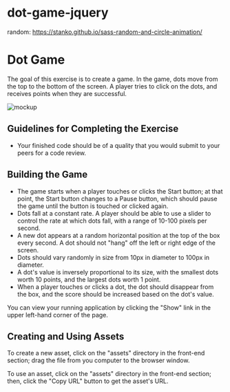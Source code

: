 # dot-game-jquery

random:
https://stanko.github.io/sass-random-and-circle-animation/

# Dot Game

The goal of this exercise is to create a game. In the game, dots move from the top to the bottom of the screen. A player tries to click on the dots, and receives points when they are successful.

![mockup](https://cdn.gomix.com/84ca8f35-cd1c-4d74-ad6f-f1f108b5b85a%2Fdot-game-with-banner.png)


## Guidelines for Completing the Exercise

<!-- - Your application should work in current Chrome. -->
<!-- - You can edit any file in the project, and add any assets you require (see below).
- You may look up anything you'd like. -->
<!-- - You may use any libraries you'd like. -->
<!-- - You must write at least the CSS necessary to achieve the basic layout of the game; you may also write additional CSS to improve the design of the game. -->
<!-- - The project is set up to use Sass, but you may also author plain CSS, or add a different CSS preprocessor. -->
- Your finished code should be of a quality that you would submit to your peers for a code review.

## Building the Game

- The game starts when a player touches or clicks the Start button; at that point, the Start button changes to a Pause button, which should pause the game until the button is touched or clicked again.
- Dots fall at a constant rate. A player should be able to use a slider to control the rate at which dots fall, with a range of 10-100 pixels per second.
- A new dot appears at a random horizontal position at the top of the box every second. A dot should not "hang" off the left or right edge of the screen.
- Dots should vary randomly in size from 10px in diameter to 100px in diameter.
- A dot's value is inversely proportional to its size, with the smallest dots worth 10 points, and the largest dots worth 1 point.
- When a player touches or clicks a dot, the dot should disappear from the box, and the score should be increased based on the dot's value.

You can view your running application by clicking the "Show" link in the upper left-hand corner of the page.

## Creating and Using Assets

To create a new asset, click on the "assets" directory in the front-end section; drag the file from you computer to the browser window.

To use an asset, click on the "assets" directory in the front-end section; then, click the "Copy URL" button to get the asset's URL.
